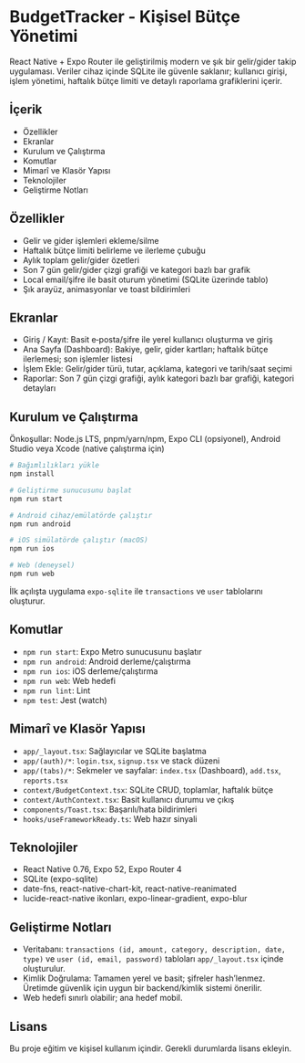 # BudgetTracker - Kişisel Bütçe Yönetimi

React Native + Expo Router ile geliştirilmiş modern ve şık bir gelir/gider takip uygulaması. Veriler cihaz içinde SQLite ile güvenle saklanır; kullanıcı girişi, işlem yönetimi, haftalık bütçe limiti ve detaylı raporlama grafiklerini içerir.

## İçerik
- Özellikler
- Ekranlar
- Kurulum ve Çalıştırma
- Komutlar
- Mimarî ve Klasör Yapısı
- Teknolojiler
- Geliştirme Notları

## Özellikler
- Gelir ve gider işlemleri ekleme/silme
- Haftalık bütçe limiti belirleme ve ilerleme çubuğu
- Aylık toplam gelir/gider özetleri
- Son 7 gün gelir/gider çizgi grafiği ve kategori bazlı bar grafik
- Local email/şifre ile basit oturum yönetimi (SQLite üzerinde tablo)
- Şık arayüz, animasyonlar ve toast bildirimleri

## Ekranlar
- Giriş / Kayıt: Basit e‑posta/şifre ile yerel kullanıcı oluşturma ve giriş
- Ana Sayfa (Dashboard): Bakiye, gelir, gider kartları; haftalık bütçe ilerlemesi; son işlemler listesi
- İşlem Ekle: Gelir/gider türü, tutar, açıklama, kategori ve tarih/saat seçimi
- Raporlar: Son 7 gün çizgi grafiği, aylık kategori bazlı bar grafiği, kategori detayları

## Kurulum ve Çalıştırma
Önkoşullar: Node.js LTS, pnpm/yarn/npm, Expo CLI (opsiyonel), Android Studio veya Xcode (native çalıştırma için)

```bash
# Bağımlılıkları yükle
npm install

# Geliştirme sunucusunu başlat
npm run start

# Android cihaz/emülatörde çalıştır
npm run android

# iOS simülatörde çalıştır (macOS)
npm run ios

# Web (deneysel)
npm run web
```

İlk açılışta uygulama `expo-sqlite` ile `transactions` ve `user` tablolarını oluşturur.

## Komutlar
- `npm run start`: Expo Metro sunucusunu başlatır
- `npm run android`: Android derleme/çalıştırma
- `npm run ios`: iOS derleme/çalıştırma
- `npm run web`: Web hedefi
- `npm run lint`: Lint
- `npm test`: Jest (watch)

## Mimarî ve Klasör Yapısı
- `app/_layout.tsx`: Sağlayıcılar ve SQLite başlatma
- `app/(auth)/*`: `login.tsx`, `signup.tsx` ve stack düzeni
- `app/(tabs)/*`: Sekmeler ve sayfalar: `index.tsx` (Dashboard), `add.tsx`, `reports.tsx`
- `context/BudgetContext.tsx`: SQLite CRUD, toplamlar, haftalık bütçe
- `context/AuthContext.tsx`: Basit kullanıcı durumu ve çıkış
- `components/Toast.tsx`: Başarılı/hata bildirimleri
- `hooks/useFrameworkReady.ts`: Web hazır sinyali

## Teknolojiler
- React Native 0.76, Expo 52, Expo Router 4
- SQLite (expo-sqlite)
- date-fns, react-native-chart-kit, react-native-reanimated
- lucide-react-native ikonları, expo-linear-gradient, expo-blur

## Geliştirme Notları
- Veritabanı: `transactions (id, amount, category, description, date, type)` ve `user (id, email, password)` tabloları `app/_layout.tsx` içinde oluşturulur.
- Kimlik Doğrulama: Tamamen yerel ve basit; şifreler hash’lenmez. Üretimde güvenlik için uygun bir backend/kimlik sistemi önerilir.
- Web hedefi sınırlı olabilir; ana hedef mobil.

## Lisans
Bu proje eğitim ve kişisel kullanım içindir. Gerekli durumlarda lisans ekleyin.
